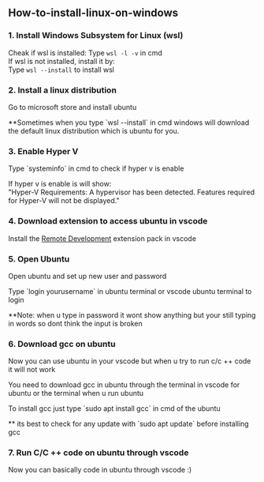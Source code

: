 ## How-to-install-linux-on-windows

### 1. Install Windows Subsystem for Linux (wsl)
Cheak if wsl is installed:
Type `wsl -l -v` in cmd
<br>
If wsl is not installed, install it by:
<br>
Type `wsl --install` to install wsl

### 2. Install a linux distribution
<p>Go to microsoft store and install ubuntu</p>
<p>**Sometimes when you type `wsl --install` in cmd windows will download the default
linux distribution which is ubuntu for you.</p>

### 3. Enable Hyper V
<p>Type `systeminfo` in cmd to check if hyper v is enable</p>
<p>If hyper v is enable is will show: <br>
"Hyper-V Requirements:      A hypervisor has been detected. Features required for Hyper-V will not be displayed."</p>

### 4. Download extension to access ubuntu in vscode
<p>Install the <a href="https://marketplace.visualstudio.com/items?itemName=ms-vscode-remote.vscode-remote-extensionpack" target="_blank" rel="noopener noreferrer">Remote Development</a> extension pack in vscode</p>

### 5. Open Ubuntu
<p>Open ubuntu and set up new user and password</p>
<p>Type `login yourusername` in ubuntu terminal or vscode ubuntu terminal to login</p>
<p>**Note: when u type in password it wont show anything but your still typing in words so dont think the input is broken</p>

### 6. Download gcc on ubuntu
<p>Now you can use ubuntu in your vscode but when u try to run c/c ++ code it will not work</p>
<p>You need to download gcc in ubuntu through the terminal in vscode for ubuntu or the terminal when u run ubuntu</p>
<p>To install gcc just type `sudo apt install gcc` in cmd of the ubuntu</p>
<p>** its best to check for any update with `sudo apt update` before installing gcc</p>

### 7. Run C/C ++ code on ubuntu through vscode
<p>Now you can basically code in ubuntu through vscode :)</p>
